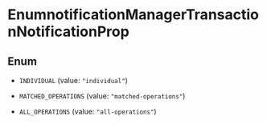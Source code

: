 

# EnumnotificationManagerTransactionNotificationProp

## Enum


* `INDIVIDUAL` (value: `"individual"`)

* `MATCHED_OPERATIONS` (value: `"matched-operations"`)

* `ALL_OPERATIONS` (value: `"all-operations"`)




